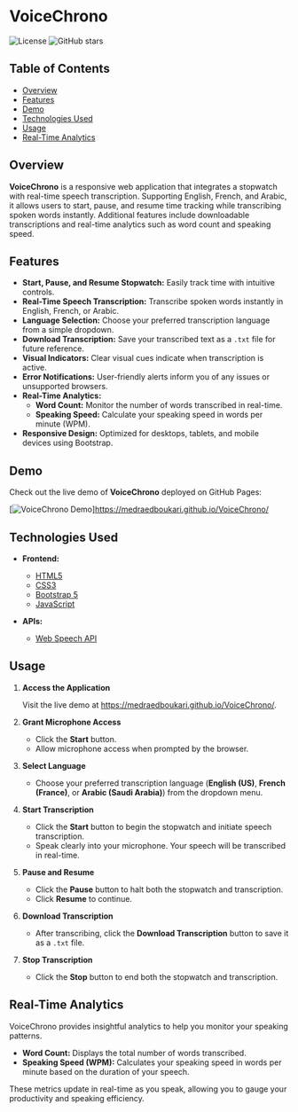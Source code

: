 # VoiceChrono

![License](https://img.shields.io/badge/license-MIT-blue.svg)
![GitHub stars](https://img.shields.io/github/stars/yourusername/VoiceChrono.svg?style=social&label=Star)

## Table of Contents
- [Overview](#overview)
- [Features](#features)
- [Demo](#demo)
- [Technologies Used](#technologies-used)
- [Usage](#usage)
- [Real-Time Analytics](#real-time-analytics)

## Overview

**VoiceChrono** is a responsive web application that integrates a stopwatch with real-time speech transcription. Supporting English, French, and Arabic, it allows users to start, pause, and resume time tracking while transcribing spoken words instantly. Additional features include downloadable transcriptions and real-time analytics such as word count and speaking speed.

## Features

- **Start, Pause, and Resume Stopwatch:** Easily track time with intuitive controls.
- **Real-Time Speech Transcription:** Transcribe spoken words instantly in English, French, or Arabic.
- **Language Selection:** Choose your preferred transcription language from a simple dropdown.
- **Download Transcription:** Save your transcribed text as a `.txt` file for future reference.
- **Visual Indicators:** Clear visual cues indicate when transcription is active.
- **Error Notifications:** User-friendly alerts inform you of any issues or unsupported browsers.
- **Real-Time Analytics:**
  - **Word Count:** Monitor the number of words transcribed in real-time.
  - **Speaking Speed:** Calculate your speaking speed in words per minute (WPM).
- **Responsive Design:** Optimized for desktops, tablets, and mobile devices using Bootstrap.

## Demo

Check out the live demo of **VoiceChrono** deployed on GitHub Pages:

[![VoiceChrono Demo](https://img.shields.io/badge/Demo-View%20Site-blue)]https://medraedboukari.github.io/VoiceChrono/


## Technologies Used

- **Frontend:**
  - [HTML5](https://developer.mozilla.org/en-US/docs/Web/HTML)
  - [CSS3](https://developer.mozilla.org/en-US/docs/Web/CSS)
  - [Bootstrap 5](https://getbootstrap.com/)
  - [JavaScript](https://developer.mozilla.org/en-US/docs/Web/JavaScript)

- **APIs:**
  - [Web Speech API](https://developer.mozilla.org/en-US/docs/Web/API/Web_Speech_API)

## Usage

1. **Access the Application**

   Visit the live demo at https://medraedboukari.github.io/VoiceChrono/.

2. **Grant Microphone Access**

   - Click the **Start** button.
   - Allow microphone access when prompted by the browser.

3. **Select Language**

   - Choose your preferred transcription language (**English (US)**, **French (France)**, or **Arabic (Saudi Arabia)**) from the dropdown menu.

4. **Start Transcription**

   - Click the **Start** button to begin the stopwatch and initiate speech transcription.
   - Speak clearly into your microphone. Your speech will be transcribed in real-time.

5. **Pause and Resume**

   - Click the **Pause** button to halt both the stopwatch and transcription.
   - Click **Resume** to continue.

6. **Download Transcription**

   - After transcribing, click the **Download Transcription** button to save it as a `.txt` file.

7. **Stop Transcription**

   - Click the **Stop** button to end both the stopwatch and transcription.

## Real-Time Analytics

VoiceChrono provides insightful analytics to help you monitor your speaking patterns.

- **Word Count:** Displays the total number of words transcribed.
- **Speaking Speed (WPM):** Calculates your speaking speed in words per minute based on the duration of your speech.

These metrics update in real-time as you speak, allowing you to gauge your productivity and speaking efficiency.


